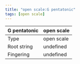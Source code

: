 ```yaml
---
title: "open scale:G pentatonic"
tags: [open scale]
---
```


|G pentatonic|open scale|
|---|---|
|Type|open scale|
|Root string|undefined|
|Fingering|undefined|

